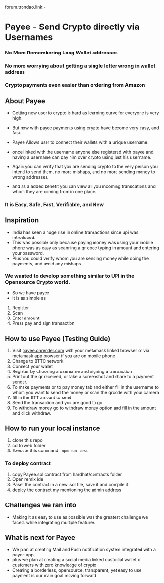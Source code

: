 forum.trondao.link:- 
# Payee - Send Crypto directly via Usernames
### No More Remembering Long Wallet addresses
### No more worrying about getting a single letter wrong in wallet address
### Crypto payments even easier than ordering from Amazon
##
## About Payee
- Getting new user to crypto is hard as learning curve for everyone is very high. 
- But now with payee payments using crypto have become very easy, and fast.

- Payee Allows user to connect their wallets with a unique username.
- once linked with the username anyone else registered with payee and having a username can pay him over crypto using just his username. 
- Again you can verify that you are sending crypto to the very person you intend to send them, no more mishaps, and no more sending money to wrong addresses. 
- and as a added benefit you can view all you incoming transcations and whom they are coming from in one place. 

### It is Easy, Safe, Fast, Verifiable, and New

## Inspiration
- India has seen a huge rise in online transactions since upi was introduced. 
- This was possible only because paying money was using your mobile phone was as easy as scanning a qr code typing in amount and entering your password. 
- Plus you could verify whom you are sending money while doing the payments, and avoid any mishaps. 
### We wanted to develop something similar to UPI in the Opensource Crypto world. 
- So we have payee 
- it is as simple as 
1. Register
2. Scan 
3. Enter amount
4. Press pay and sign transaction

## How to use Payee (Testing Guide)
1. Visit [payee.onrender.com](https://payee.onrender.com) with your metamask linked browser or via metamask app browser if you are on mobile phone
2. Change to BTTC network
3. Connect your wallet
4. Register by choosing a username and signing a transaction
5. Print out the qr received, or take a screenshot and share to a payment sender. 
6. To make payments or to pay money tab and either fill in the username to whom you want to send the money or scan the qrcode with your camera
7. fill in the BTT amount to send
8. Send the transaction and you are good to go
9. To withdraw money  go to withdraw money option and fill in the amount and click withdraw. 

## How to run your local instance
1. clone this repo
2. cd to web folder 
3. Execute this command ` npm run test`

### To deploy contract
1. copy Payee.sol contract from hardhat/contracts folder
2. Open remix ide
3. Paset the contract in a new .sol file, save it and compile it
4. deploy the contract my mentioning the admin address 

## Challenges we ran into
- Making it as easy to use as possible was the greatest challenge we faced. while integrating multiple features 

## What is next for Payee
- We plan at creating Mail and Push notification system integrated with a payee app, 
- plus we plan at creating a social media linked custodial wallet of customers with zero knowledge of crypto
- Creating a borderless, opensource, transparent, yet easy to use payment is our main goal moving forward


